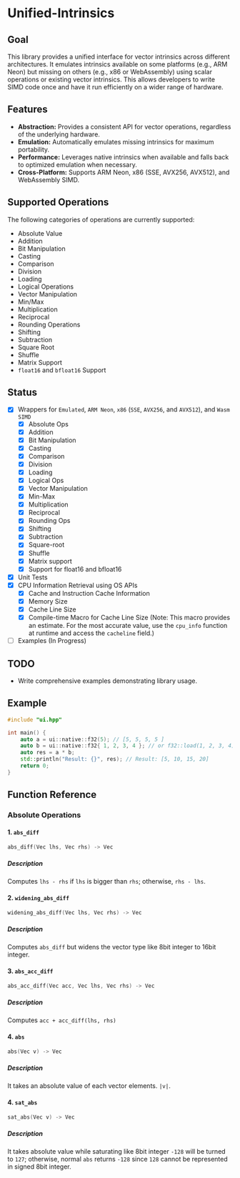 # Unified-Intrinsics

## Goal

This library provides a unified interface for vector intrinsics across different architectures. It emulates intrinsics available on some platforms (e.g., ARM Neon) but missing on others (e.g., x86 or WebAssembly) using scalar operations or existing vector intrinsics.  This allows developers to write SIMD code once and have it run efficiently on a wider range of hardware.

## Features

*   **Abstraction:**  Provides a consistent API for vector operations, regardless of the underlying hardware.
*   **Emulation:**  Automatically emulates missing intrinsics for maximum portability.
*   **Performance:** Leverages native intrinsics when available and falls back to optimized emulation when necessary.
*   **Cross-Platform:** Supports ARM Neon, x86 (SSE, AVX256, AVX512), and WebAssembly SIMD.

## Supported Operations

The following categories of operations are currently supported:

*   Absolute Value
*   Addition
*   Bit Manipulation
*   Casting
*   Comparison
*   Division
*   Loading
*   Logical Operations
*   Vector Manipulation
*   Min/Max
*   Multiplication
*   Reciprocal
*   Rounding Operations
*   Shifting
*   Subtraction
*   Square Root
*   Shuffle
*   Matrix Support
*   `float16` and `bfloat16` Support

## Status

*   [x] Wrappers for `Emulated`, `ARM Neon`, `x86` (`SSE`, `AVX256`, and `AVX512`), and `Wasm SIMD`
    *   [x] Absolute Ops
    *   [x] Addition
    *   [x] Bit Manipulation
    *   [x] Casting
    *   [x] Comparison
    *   [x] Division
    *   [x] Loading
    *   [x] Logical Ops
    *   [x] Vector Manipulation
    *   [x] Min-Max
    *   [x] Multiplication
    *   [x] Reciprocal
    *   [x] Rounding Ops
    *   [x] Shifting
    *   [x] Subtraction
    *   [x] Square-root
    *   [x] Shuffle
    *   [x] Matrix support
    *   [x] Support for float16 and bfloat16
*   [x] Unit Tests
*   [x] CPU Information Retrieval using OS APIs
    *   [x] Cache and Instruction Cache Information
    *   [x] Memory Size
    *   [x] Cache Line Size
    *   [x] Compile-time Macro for Cache Line Size (Note: This macro provides an estimate.  For the most accurate value, use the `cpu_info` function at runtime and access the `cacheline` field.)
*   [ ] Examples (In Progress)

## TODO

*   Write comprehensive examples demonstrating library usage.

## Example
```cpp
#include "ui.hpp"

int main() {
    auto a = ui::native::f32(5); // [5, 5, 5, 5 ]
    auto b = ui::native::f32{ 1, 2, 3, 4 }; // or f32::load(1, 2, 3, 4);
    auto res = a * b;
    std::println("Result: {}", res); // Result: [5, 10, 15, 20]
    return 0;
}
```
## Function Reference

### Absolute Operations

#### 1. `abs_diff`
```cpp
abs_diff(Vec lhs, Vec rhs) -> Vec
```
##### Description
Computes `lhs - rhs` if `lhs` is bigger than `rhs`; otherwise, `rhs - lhs`.

#### 2. `widening_abs_diff`
```cpp
widening_abs_diff(Vec lhs, Vec rhs) -> Vec
```
##### Description
Computes `abs_diff` but widens the vector type like 8bit integer to 16bit integer.

#### 3. `abs_acc_diff`
```cpp
abs_acc_diff(Vec acc, Vec lhs, Vec rhs) -> Vec
```
##### Description
Computes `acc + acc_diff(lhs, rhs)`

#### 4. `abs`
```cpp
abs(Vec v) -> Vec
```
##### Description
It takes an absolute value of each vector elements. `|v|`.

#### 4. `sat_abs`
```cpp
sat_abs(Vec v) -> Vec
```
##### Description
It takes absolute value while saturating like 8bit integer `-128` will be turned to `127`; otherwise, normal `abs` returns `-128` since `128` cannot be represented in signed 8bit integer.
